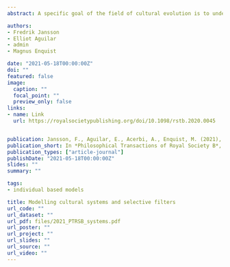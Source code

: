 ```yaml
---
abstract: A specific goal of the field of cultural evolution is to understand how processes of transmission and selection at the individual level lead to population-wide patterns of cultural diversity and change. Models of cultural evolution have typically assumed that traits are independent of one another and essentially exchangeable. But culture has a structure - traits bear relationships to one another that affect the transmission and selection process itself. Here, we introduce a modelling framework to explore the effect of interdependencies on the process of learning. Through simulations, we find that introducing a simple structure changes the cultural dynamics. Based on a basic filtering mechanism for parsing trait relationships, more elaborate cultural filters emerge. In a mostly incompatible cultural domain of traits, these filters organize culture into mostly (but not fully) consistent and stable systems. Incompatible domains produce small homogeneous cultures, while more compatibility increases size, diversity and group divergence. When individuals copy based on a trait’s features (here, its compatibility relationships), they produce more homogeneous cultures than when they copy based on the agent carrying the cultural trait. We discuss the implications of considering cultural systems and filters in the dynamics of cultural change.

authors:
- Fredrik Jansson
- Elliot Aguilar
- admin
- Magnus Enquist

date: "2021-05-18T00:00:00Z"
doi: ""
featured: false
image:
  caption: ""
  focal_point: ""
  preview_only: false
links:
- name: Link
  url: https://royalsocietypublishing.org/doi/10.1098/rstb.2020.0045


publication: Jansson, F., Aguilar, E., Acerbi, A., Enquist, M. (2021), Modelling cultural systems and selective filters, *Philosophical Transactions of Royal Society B*, 376, 20200045
publication_short: In *Philosophical Transactions of Royal Society B*, 376, 20200045
publication_types: ["article-journal"]
publishDate: "2021-05-18T00:00:00Z"
slides: ""
summary: ""

tags:
- individual based models

title: Modelling cultural systems and selective filters
url_code: ""
url_dataset: ""
url_pdf: files/2021_PTRSB_systems.pdf
url_poster: ""
url_project: ""
url_slides: ""
url_source: ""
url_video: ""
---
```


